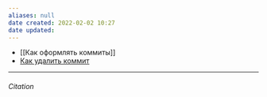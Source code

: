 ```yaml
---
aliases: null
date created: 2022-02-02 10:27
date updated:
---
```

- [[Как оформлять коммиты]]
- [Как удалить коммит](https://samwize.com/2014/01/15/how-to-remove-a-commit-that-is-already-pushed-to-github/)
---

###### Citation

